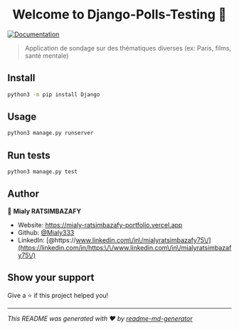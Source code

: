 <h1 align="center">Welcome to Django-Polls-Testing 👋</h1>
<p>
  <a href="https://github.com/Mialy333/Django-Polls-Testing" target="_blank">
    <img alt="Documentation" src="https://img.shields.io/badge/documentation-yes-brightgreen.svg" />
  </a>
</p>

> Application de sondage sur des thématiques diverses (ex: Paris, films, santé mentale)

## Install

```sh
python3 -m pip install Django
```

## Usage

```sh
python3 manage.py runserver
```

## Run tests

```sh
python3 manage.py test
```

## Author

👤 **Mialy RATSIMBAZAFY**

* Website: https://mialy-ratsimbazafy-portfolio.vercel.app
* Github: [@Mialy333](https://github.com/Mialy333)
* LinkedIn: [@https:\/\/www.linkedin.com\/in\/mialyratsimbazafy75\/](https://linkedin.com/in/https:\/\/www.linkedin.com\/in\/mialyratsimbazafy75\/)

## Show your support

Give a ⭐️ if this project helped you!

***
_This README was generated with ❤️ by [readme-md-generator](https://github.com/kefranabg/readme-md-generator)_
